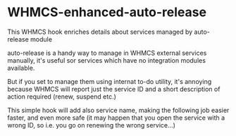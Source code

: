 # WHMCS-enhanced-auto-release
This WHMCS hook enriches details about services managed by auto-release module

auto-release is a handy way to manage in WHMCS external services manually, it's useful sor services which have no integration modules available.

But if you set to manage them using internat to-do utility, it's annoying because WHMCS will report just the service ID and a short
description of action required (renew, suspend etc.)

This simple hook will add also service name, making the following job easier faster, and even more safe (it may happen that you open the service with a wrong ID, so i.e. you go on renewing the wrong service...)

